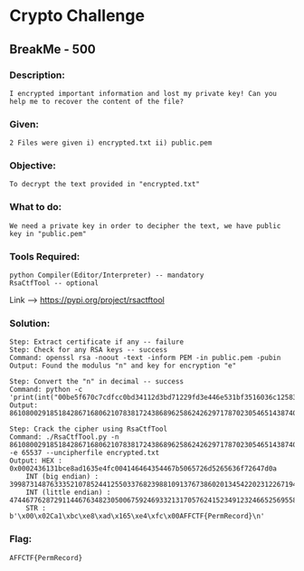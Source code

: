 # Crypto Challenge

## BreakMe - 500

### Description: 
```I encrypted important information and lost my private key! Can you help me to recover the content of the file?```

### Given: 
```2 Files were given i) encrypted.txt ii) public.pem```

### Objective: 
```To decrypt the text provided in "encrypted.txt"```

### What to do: 
```We need a private key in order to decipher the text, we have public key in "public.pem"```

### Tools Required: 
    python Compiler(Editor/Interpreter) -- mandatory
    RsaCtfTool -- optional 
Link --> https://pypi.org/project/rsactftool

### Solution:

    Step: Extract certificate if any -- failure
    Step: Check for any RSA keys -- success
    Command: openssl rsa -noout -text -inform PEM -in public.pem -pubin
    Output: Found the modulus "n" and key for encryption "e"

    Step: Convert the "n" in decimal -- success
    Command: python -c 'print(int("00be5f670c7cdfcc0bd34112d3bd71229fd3e446e531bf3516036c1258336f6c51",16))'
    Output: 86108002918518428671680621078381724386896258624262971787023054651438740237393

    Step: Crack the cipher using RsaCtfTool
    Command: ./RsaCtfTool.py -n 86108002918518428671680621078381724386896258624262971787023054651438740237393 -e 65537 --uncipherfile encrypted.txt
    Output: HEX : 0x0002436131bce8ad1635e4fc004146464354467b5065726d5265636f72647d0a
		INT (big endian) : 3998731487633352107852441255033768239881091376738602013454220231226719498
		INT (little endian) : 4744677628729114467634823050067592469332131705762415234912324665256955806208
		STR : b'\x00\x02Ca1\xbc\xe8\xad\x165\xe4\xfc\x00AFFCTF{PermRecord}\n'

### Flag: 
    AFFCTF{PermRecord}
